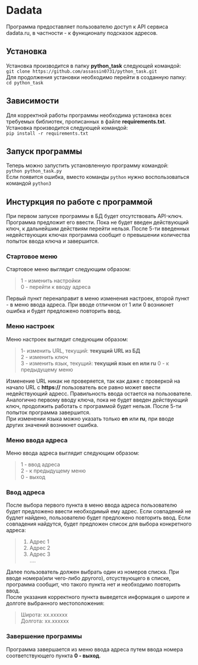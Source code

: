 # Dadata
Программа предоставляет пользователю доступ к API сервиса dadata.ru, в частности - к функционалу подсказок адресов.
## Установка
Установка производится в папку **python_task** следующей командой:  
`git clone https://github.com/assassin0731/python_task.git`  
Для продолжения установки необходимо перейти в созданную папку:  
`cd python_task`
## Зависимости
Для корректной работы программы необходима установка всех требуемых библиотек, прописанных в файле **requirements.txt**.  
Установка производится следующей командой:  
`pip install -r requirements.txt`
## Запуск программы
Теперь можно запустить установленную программу командой:  
`python python_task.py`  
Если появится ошибка, вместо команды `python` нужно воспользоваться командой `python3`
## Инстуркция по работе с программой
При первом запуске программы в БД будет отсутствовать API-ключ. Программа предложит его ввести. Пока не будет введен действующий ключ, к дальнейшим действиям перейти нельзя. После 5-ти введенных недействующих ключах программа сообщит о превышении количества попыток ввода ключа и завершится.
### Стартовое меню
Стартовое меню выглядит следующим образом:  
> 1 - изменить настройки  
> 0 - перейти к вводу адреса  

Первый пункт перенаправит в меню изменения настроек, второй пункт - в меню ввода адреса. При вводе отличном от 1 или 0 возникнет ошибка и будет предложено повторить ввод.
### Меню настроек
Меню настроек выглядит следующим образом:  
> 1- изменить URL, текущий: **текущий URL из БД**  
> 2 - изменить ключ  
> 3 - изменить язык, текущий: **текущий язык en или ru**
> 0 - к предыдущему меню

Изменение URL никак не проверяется, так как даже с проверкой на начало URL с __**https://**__ пользователь все равно может ввести недействующий адресс. Правильность ввода остается на пользователе.  
Аналогично первому вводу ключа, пока не будет введен действующий ключ, продолжить работать с программой будет нельзя. После 5-ти попыток программа завершится.  
При изменении языка можно указать только **en** или **ru**, при вводе других значений возникнет ошибка.
### Меню ввода адреса
Меню ввода адреса выглядит следующим образом:  
> 1 - ввод адреса  
> 2 - к предыдущему меню  
> 0 - выход
### Ввод адреса
После выбора первого пункта в меню ввода адреса пользователю будет предложено ввести необходимый ему адрес. Если совпадений не будлет найдено, пользователю будет предложено повторить ввод. Если совпадения найдутся, будет предложен список для выбора конкретного адреса:  
> 1) Адрес 1  
> 2) Адрес 2  
> 3) Адрес 3  
>    ....  

Далее пользователь должен выбрать один из номеров списка. При вводе номера(или чего-либо другого), отсуствующего в списке, программа сообщит, что такого пункта нет и необходимо повторить ввод.  
После указания корректного пункта выведется информация о широте и долготе выбранного местоположения:
> Широта: xx.xxxxxx  
> Долгота: xx.xxxxxx
### Завершение программы
Программа завершается из меню ввода адреса путем ввода номера соответствующего пункта **0 - выход**.

